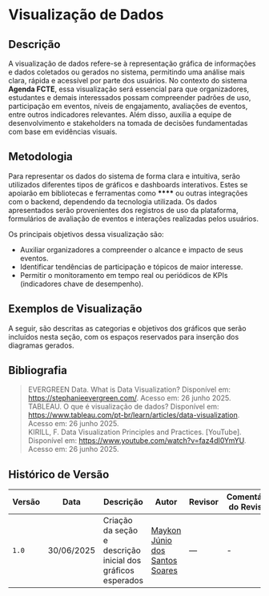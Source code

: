 ﻿# Visualização de Dados

## Descrição

A visualização de dados refere-se à representação gráfica de informações e dados coletados ou gerados no sistema, permitindo uma análise mais clara, rápida e acessível por parte dos usuários. No contexto do sistema **Agenda FCTE**, essa visualização será essencial para que organizadores, estudantes e demais interessados possam compreender padrões de uso, participação em eventos, níveis de engajamento, avaliações de eventos, entre outros indicadores relevantes. Além disso, auxilia a equipe de desenvolvimento e stakeholders na tomada de decisões fundamentadas com base em evidências visuais.

## Metodologia

Para representar os dados do sistema de forma clara e intuitiva, serão utilizados diferentes tipos de gráficos e dashboards interativos. Estes se apoiarão em bibliotecas e ferramentas como **\*\*\*\*** ou outras integrações com o backend, dependendo da tecnologia utilizada. Os dados apresentados serão provenientes dos registros de uso da plataforma, formulários de avaliação de eventos e interações realizadas pelos usuários.

Os principais objetivos dessa visualização são:

- Auxiliar organizadores a compreender o alcance e impacto de seus eventos.
- Identificar tendências de participação e tópicos de maior interesse.
- Permitir o monitoramento em tempo real ou periódicos de KPIs (indicadores chave de desempenho).

## Exemplos de Visualização

A seguir, são descritas as categorias e objetivos dos gráficos que serão incluídos nesta seção, com os espaços reservados para inserção dos diagramas gerados.

## Bibliografia

> EVERGREEN Data. What is Data Visualization? Disponível em: https://stephanieevergreen.com/. Acesso em: 26 junho 2025.  
> TABLEAU. O que é visualização de dados? Disponível em: https://www.tableau.com/pt-br/learn/articles/data-visualization. Acesso em: 26 junho 2025.  
> KIRILL, F. Data Visualization Principles and Practices. [YouTube]. Disponível em: https://www.youtube.com/watch?v=faz4dI0YmYU. Acesso em: 26 junho 2025.

## Histórico de Versão

| Versão | Data       | Descrição                                                   | Autor                                                           | Revisor | Comentário do Revisor |
| ------ | ---------- | ----------------------------------------------------------- | --------------------------------------------------------------- | ------- | --------------------- |
| `1.0`  | 30/06/2025 | Criação da seção e descrição inicial dos gráficos esperados | [Maykon Júnio dos Santos Soares](https://github.com/maykonjuso) | —       | -                     |
